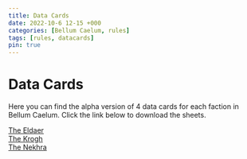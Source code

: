 ```yaml
---
title: Data Cards
date: 2022-10-6 12-15 +000
categories: [Bellum Caelum, rules]
tags: [rules, datacards]
pin: true
---
```


# Data Cards

Here you can find the alpha version of 4 data cards for each faction in Bellum Caelum. Click the link below to download the sheets.

[The Eldaer](https://github.com/GraigR/file-store/master/bellum-caelum/pdfs/data-cards/Eldaer%20Sheets.pdf)  
[The Krogh](https://github.com/GraigR/file-store/master/bellum-caelum/pdfs/data-cards/Krogh%20Sheets.pdf)  
[The Nekhra](https://github.com/GraigR/file-store/master/bellum-caelum/pdfs/data-cards/Nekhra%20Sheets.pdf)  
